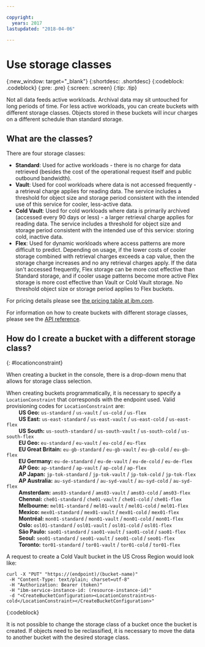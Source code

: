 ```yaml
---

copyright:
  years: 2017
lastupdated: "2018-04-06"

---
```


# Use storage classes

{:new_window: target="_blank"}
{:shortdesc: .shortdesc}
{:codeblock: .codeblock}
{:pre: .pre}
{:screen: .screen}
{:tip: .tip}

Not all data feeds active workloads.  Archival data may sit untouched for long periods of time.  For less active workloads, you can create buckets with different storage classes.  Objects stored in these buckets will incur charges on a different schedule than standard storage.

## What are the classes?

There are four storage classes:

*  **Standard**: Used for active workloads - there is no charge for data retrieved (besides the cost of the operational request itself and public outbound bandwidth).
*  **Vault**: Used for cool workloads where data is not accessed frequently - a retrieval charge applies for reading data. The service includes a threshold for object size and storage period consistent with the intended use of this service for cooler, less-active data.
*  **Cold Vault**: Used for cold workloads where data is primarily archived (accessed every 90 days or less) - a larger  retrieval charge applies for reading data. The service includes a threshold for object size and storage period consistent with the intended use of this service: storing cold, inactive data.
*  **Flex**: Used for dynamic workloads where access patterns are more difficult to predict. Depending on usage, if the lower costs of cooler storage combined with retrieval charges exceeds a cap value, then the storage charge increases and no any retrieval charges apply. If the data isn't accessed frequently, Flex storage can be more cost effective than Standard storage, and if cooler usage patterns become more active Flex storage is more cost effective than Vault or Cold Vault storage. No threshold object size or storage period applies to Flex buckets.

For pricing details please see [the pricing table at ibm.com](https://www.ibm.com/cloud-computing/bluemix/pricing-object-storage#s3api).

For information on how to create buckets with different storage classes, please see the [API reference](/docs/services/cloud-object-storage/api-reference/api-reference-buckets.html#storage-class).

## How do I create a bucket with a different storage class?
{: #locationconstraint}

When creating a bucket in the console, there is a drop-down menu that allows for storage class selection. 

When creating buckets programmatically, it is necessary to specify a `LocationConstraint` that corresponds with the endpoint used. Valid provisioning codes for `LocationConstraint` are: <br>
&emsp;&emsp;  **US Geo:** `us-standard` / `us-vault` / `us-cold` / `us-flex` <br>
&emsp;&emsp;  **US East:** `us-east-standard` / `us-east-vault`  / `us-east-cold` / `us-east-flex` <br>
&emsp;&emsp;  **US South:** `us-south-standard` / `us-south-vault`  / `us-south-cold` / `us-south-flex` <br>
&emsp;&emsp;  **EU Geo:** `eu-standard` / `eu-vault` / `eu-cold` / `eu-flex` <br>
&emsp;&emsp;  **EU Great Britain:** `eu-gb-standard` / `eu-gb-vault` / `eu-gb-cold` / `eu-gb-flex` <br>
&emsp;&emsp;  **EU Germany:** `eu-de-standard` / `eu-de-vault` / `eu-de-cold` / `eu-de-flex` <br>
&emsp;&emsp;  **AP Geo:** `ap-standard` / `ap-vault` / `ap-cold` / `ap-flex` <br>
&emsp;&emsp;  **AP Japan:** `jp-tok-standard` / `jp-tok-vault` / `jp-tok-cold` / `jp-tok-flex` <br>
&emsp;&emsp;  **AP Australia:** `au-syd-standard` / `au-syd-vault` / `au-syd-cold` / `au-syd-flex` <br>
&emsp;&emsp;  **Amsterdam:** `ams03-standard` / `ams03-vault` / `ams03-cold` / `ams03-flex` <br>
&emsp;&emsp;  **Chennai:** `che01-standard` / `che01-vault` / `che01-cold` / `che01-flex` <br>
&emsp;&emsp;  **Melbourne:** `mel01-standard` / `mel01-vault` / `mel01-cold` / `mel01-flex` <br>
&emsp;&emsp;  **Mexico:** `mex01-standard` / `mex01-vault` / `mex01-cold` / `mex01-flex` <br>
&emsp;&emsp;  **Montréal:** `mon01-standard` / `mon01-vault` / `mon01-cold` / `mon01-flex` <br>
&emsp;&emsp;  **Oslo:** `osl01-standard` / `osl01-vault` / `osl01-cold` / `osl01-flex` <br>
&emsp;&emsp;  **São Paulo:** `sao01-standard` / `sao01-vault` / `sao01-cold` / `sao01-flex` <br>
&emsp;&emsp;  **Seoul:** `seo01-standard` / `seo01-vault` / `seo01-cold` / `seo01-flex` <br>
&emsp;&emsp;  **Toronto:** `tor01-standard` / `tor01-vault` / `tor01-cold` / `tor01-flex` <br>


A request to create a Cold Vault bucket in the US Cross Region would look like:

```
curl -X "PUT" "https://(endpoint)/(bucket-name)"
 -H "Content-Type: text/plain; charset=utf-8"
 -H "Authorization: Bearer (token)"
 -H "ibm-service-instance-id: (resource-instance-id)"
 -d "<CreateBucketConfiguration><LocationConstraint>us-cold</LocationConstraint></CreateBucketConfiguration>"
```
{:codeblock}

It is not possible to change the storage class of a bucket once the bucket is created.  If objects need to be reclassified, it is necessary to move the data to another bucket with the desired storage class.
